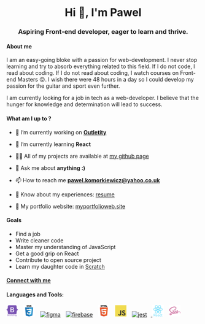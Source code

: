 <h1 align="center">Hi 👋, I'm Pawel</h1>
<h3 align="center">Aspiring Front-end developer, eager to learn and thrive.</h3>

<h4>About me </h4>
<p>I am an easy-going bloke with a passion for web-development. I never stop learning and try to absorb everything related to this field. If I do not code, I read about coding. If I do not read about coding, I watch courses on Front-end Masters 😝. I wish there were 48 hours in a day so I could develop my passion for the guitar and sport even further.</p>

<p>I am currently looking for a job in tech as a web-developer. I believe that the hunger for knowledge and determination will lead to success.</p>

<h4>What am I up to ?</h4>

- 🔭 I’m currently working on **<a href="https://outletity-store.netlify.app/">Outletity</a>**

- 🌱 I’m currently learning **React**

- 👨‍💻 All of my projects are available at <a href="https://github.com/pawelkom88">my github page</a>

- 💬 Ask me about **anything :)**

- 📫 How to reach me <a href="mailto:pawel.komorkiewicz@yahoo.co.uk">**pawel.komorkiewicz@yahoo.co.uk**</a>

- 📄 Know about my experiences: <a href="https://github.com/pawelkom88/pawelkom88/blob/main/Resume.pdf">resume</a>

- :metal: My portfolio website: <a href="https://myportfolioweb-site.netlify.app/">myportfolioweb.site</a>

<h4>Goals</h4>
<ul>
<li>Find a job</li>
<li>Write cleaner code</li>
<li>Master my understanding of JavaScript</li>
<li>Get a good grip on React</li>
<li>Contribute to open source project</li>
<li>Learn my daughter code in <a href='https://scratch.mit.edu/' target="blank">Scratch</a></li>
</ul>

<h4 align="left">
  <a href="https://linkedin.com/in/pawel-komorkiewicz" target="blank">Connect with me</a>
</h4>

<h4 align="left">Languages and Tools:</h4>
<p align="left"> 
<a href="https://getbootstrap.com" target="_blank" rel="noreferrer"> 
<img style='margin-right:10px' src="https://raw.githubusercontent.com/devicons/devicon/master/icons/bootstrap/bootstrap-plain-wordmark.svg" alt="bootstrap" width="30" height="30"/></a> 
<a href="https://www.w3schools.com/css/" target="_blank" rel="noreferrer"> 
<img style='margin-right:10px' src="https://raw.githubusercontent.com/devicons/devicon/master/icons/css3/css3-original-wordmark.svg" alt="css3" width="30" height="30"/></a>
<a href="https://www.figma.com/" target="_blank" rel="noreferrer">
<img style='margin-right:10px' src="https://www.vectorlogo.zone/logos/figma/figma-icon.svg" alt="figma" width="30" height="30"/></a>
<a href="https://firebase.google.com/" target="_blank" rel="noreferrer">
<img style='margin-right:10px' src="https://www.vectorlogo.zone/logos/firebase/firebase-icon.svg" alt="firebase" width="30" height="30"/></a>
<a href="https://www.w3.org/html/" target="_blank" rel="noreferrer">
<img style='margin-right:10px' src="https://raw.githubusercontent.com/devicons/devicon/master/icons/html5/html5-original-wordmark.svg" alt="html5" width="30" height="30"/></a>
<a href="https://developer.mozilla.org/en-US/docs/Web/JavaScript" target="_blank" rel="noreferrer"> <img style='margin-right:10px' src="https://raw.githubusercontent.com/devicons/devicon/master/icons/javascript/javascript-original.svg" alt="javascript" width="30" height="30"/></a>
<a href="https://jestjs.io" target="_blank" rel="noreferrer">
<img style='margin-right:10px' src="https://www.vectorlogo.zone/logos/jestjsio/jestjsio-icon.svg" alt="jest" width="30" height="30"/> </a> <a href="https://reactjs.org/" target="_blank" rel="noreferrer">
<img style='margin-right:10px' src="https://raw.githubusercontent.com/devicons/devicon/master/icons/react/react-original-wordmark.svg" alt="react" width="30" height="30"/></a>
<a href="https://sass-lang.com" target="_blank" rel="noreferrer">
<img style='margin-right:10px' src="https://raw.githubusercontent.com/devicons/devicon/master/icons/sass/sass-original.svg" alt="sass" width="30" height="30"/></a>
</p>

